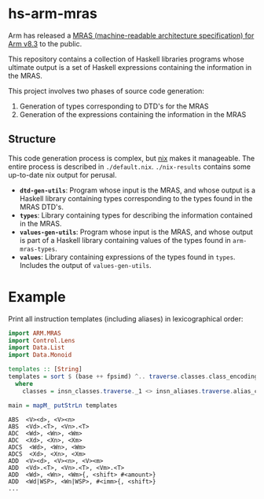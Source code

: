 # hs-arm-mras

Arm has released a [MRAS (machine-readable architecture specification) for Arm v8.3](https://developer.arm.com/products/architecture/a-profile/exploration-tools) to the public.

This repository contains a collection of Haskell libraries programs whose ultimate output is a set of Haskell expressions containing the information in the MRAS.

This project involves two phases of source code generation:
1) Generation of types corresponding to DTD's for the MRAS
2) Generation of the expressions containing the information in the MRAS

## Structure

This code generation process is complex, but [nix](https://nixos.org/nix/) makes it manageable. The entire process is described in `./default.nix`. `./nix-results` contains some up-to-date nix output for perusal.

- **`dtd-gen-utils`**: Program whose input is the MRAS, and whose output is a Haskell library containing types corresponding to the types found in the MRAS DTD's.
- **`types`**: Library containing types for describing the information contained in the MRAS.
- **`values-gen-utils`**: Program whose input is the MRAS, and whose output is part of a Haskell library containing values of the types found in `arm-mras-types`.
- **`values`**: Library containing expressions of the types found in `types`. Includes the output of `values-gen-utils`.

# Example

Print all instruction templates (including aliases) in lexicographical order:

```haskell
import ARM.MRAS
import Control.Lens
import Data.List
import Data.Monoid

templates :: [String]
templates = sort $ (base ++ fpsimd) ^.. traverse.classes.class_encodings.traverse.encoding_template
  where
    classes = insn_classes.traverse._1 <> insn_aliases.traverse.alias_class

main = mapM_ putStrLn templates
```

```
ABS  <V><d>, <V><n>
ABS  <Vd>.<T>, <Vn>.<T>
ADC  <Wd>, <Wn>, <Wm>
ADC  <Xd>, <Xn>, <Xm>
ADCS  <Wd>, <Wn>, <Wm>
ADCS  <Xd>, <Xn>, <Xm>
ADD  <V><d>, <V><n>, <V><m>
ADD  <Vd>.<T>, <Vn>.<T>, <Vm>.<T>
ADD  <Wd>, <Wn>, <Wm>{, <shift> #<amount>}
ADD  <Wd|WSP>, <Wn|WSP>, #<imm>{, <shift>}
...
```
